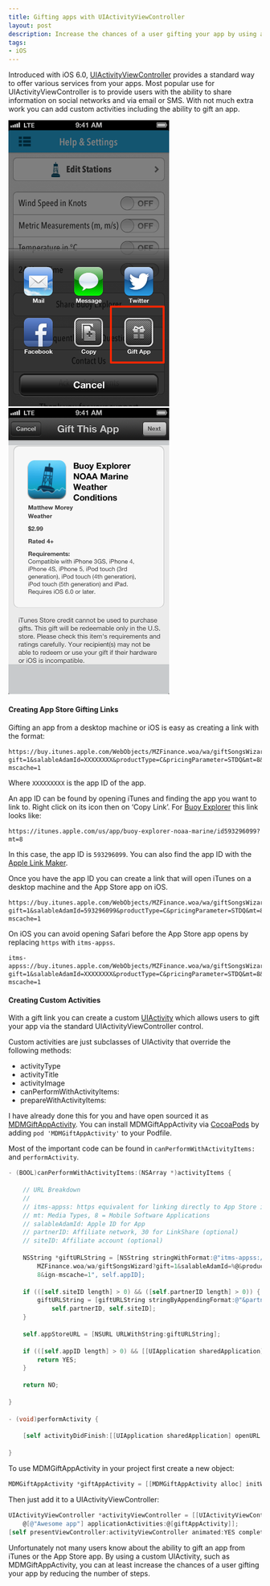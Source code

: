 ```yaml
---
title: Gifting apps with UIActivityViewController
layout: post
description: Increase the chances of a user gifting your app by using a custom UIActivity with UIActivityViewController
tags:
- iOS
---
```


Introduced with iOS 6.0, [UIActivityViewController](http://developer.apple.com/library/ios/#documentation/uikit/reference/UIActivityViewController_Class/Reference/Reference.html) provides a standard way to offer various services from your apps. Most popular use for UIActivityViewController is to provide users with the ability to share information on social networks and via email or SMS. With not much extra work you can add custom activities including the ability to gift an app.

<div class="screenshot">
<img src="/assets/2013-07-25-gift-app-02@2x.png" width="320" alt="">
<img src="/assets/2013-07-25-gift-app-03@2x.png" width="320" alt="">
</div>

#### Creating App Store Gifting Links

Gifting an app from a desktop machine or iOS is easy as creating a link with the format:

```
https://buy.itunes.apple.com/WebObjects/MZFinance.woa/wa/giftSongsWizard?gift=1&salableAdamId=XXXXXXXX&productType=C&pricingParameter=STDQ&mt=8&ign-mscache=1
```

Where `XXXXXXXXX` is the app ID of the app. 

An app ID can be found by opening iTunes and finding the app you want to link to. Right click on its icon then on ‘Copy Link’. For [Buoy Explorer](http://buoyexplorer.com) this link looks like: 

```
https://itunes.apple.com/us/app/buoy-explorer-noaa-marine/id593296099?mt=8
```

In this case, the app ID is `593296099`. You can also find the app ID with the [Apple Link Maker](http://itunes.apple.com/linkmaker/).

Once you have the app ID you can create a link that will open iTunes on a desktop machine and the App Store app on iOS.

```
https://buy.itunes.apple.com/WebObjects/MZFinance.woa/wa/giftSongsWizard?gift=1&salableAdamId=593296099&productType=C&pricingParameter=STDQ&mt=8&ign-mscache=1
```

On iOS you can avoid opening Safari before the App Store app opens by replacing `https` with `itms-appss`.

```
itms-appss://buy.itunes.apple.com/WebObjects/MZFinance.woa/wa/giftSongsWizard?gift=1&salableAdamId=XXXXXXXX&productType=C&pricingParameter=STDQ&mt=8&ign-mscache=1
```

#### Creating Custom Activities

With a gift link you can create a custom [UIActivity](http://developer.apple.com/library/ios/#documentation/uikit/reference/UIActivity_Class/Reference/Reference.html#//apple_ref/occ/cl/UIActivity) which allows users to gift your app via the standard UIActivityViewController control.

Custom activities are just subclasses of UIActivity that override the following methods:

* activityType
* activityTitle
* activityImage
* canPerformWithActivityItems:
* prepareWithActivityItems:

I have already done this for you and have open sourced it as [MDMGiftAppActivity](https://github.com/mmorey/MDMGiftAppActivity). You can install MDMGiftAppActivity via [CocoaPods](http://cocoapods.org/) by adding `pod 'MDMGiftAppActivity'` to your Podfile.

Most of the important code can be found in `canPerformWithActivityItems:` and `performActivity`.

``` objective-c
- (BOOL)canPerformWithActivityItems:(NSArray *)activityItems {
    
    // URL Breakdown
    //
    // itms-appss: https equivalent for linking directly to App Store instead of launching Safari
    // mt: Media Types, 8 = Mobile Software Applications
    // salableAdamId: Apple ID for App
    // partnerID: Affiliate network, 30 for LinkShare (optional)
    // siteID: Affiliate account (optional)
    
    NSString *giftURLString = [NSString stringWithFormat:@"itms-appss://buy.itunes.apple.com/WebObjects/
        MZFinance.woa/wa/giftSongsWizard?gift=1&salableAdamId=%@&productType=C&pricingParameter=STDQ&mt=
        8&ign-mscache=1", self.appID];
    
    if (([self.siteID length] > 0) && ([self.partnerID length] > 0)) {
        giftURLString = [giftURLString stringByAppendingFormat:@"&partnerId=%@&siteID=%@", 
            self.partnerID, self.siteID];
    }
    
    self.appStoreURL = [NSURL URLWithString:giftURLString];
    
    if (([self.appID length] > 0) && [[UIApplication sharedApplication] canOpenURL:self.appStoreURL]) {
        return YES;
    }
    
    return NO;
    
}

- (void)performActivity {
    
    [self activityDidFinish:[[UIApplication sharedApplication] openURL:self.appStoreURL]];
    
}
```

To use MDMGiftAppActivity in your project first create a new object:

``` objective-c
MDMGiftAppActivity *giftAppActivity = [[MDMGiftAppActivity alloc] initWithAppID:@"XXXXXXXXX"];
```

Then just add it to a UIActivityViewController:

``` objective-c
UIActivityViewController *activityViewController = [[UIActivityViewController alloc] initWithActivityItems:
    @[@"Awesome app"] applicationActivities:@[giftAppActivity]];
[self presentViewController:activityViewController animated:YES completion:nil];
```

Unfortunately not many users know about the ability to gift an app from iTunes or the App Store app. By using a custom UIActivity, such as MDMGiftAppActivity, you can at least increase the chances of a user gifting your app by reducing the number of steps.